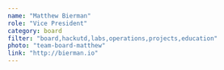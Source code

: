 ```yaml
---
name: "Matthew Bierman"
role: "Vice President"
category: board
filter: "board,hackutd,labs,operations,projects,education"
photo: "team-board-matthew"
link: "http://bierman.io"
---
```


